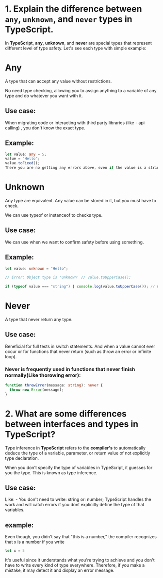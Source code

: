 # 1.  Explain the difference between  `any`,  `unknown`, and  `never`  types in TypeScript.

In **TypeScript**, **any**, **unknown**, and **never** are special types that represent different level of type safety. Let's see each type with simple example:   
  
  # Any
  
A type that can accept any value without restrictions.  
  
No need type checking, allowing you to assign anything to a variable of any type and do whatever you want with it.  
  
## Use case: 
When migrating code or interacting with third party libraries (like - api calling) , you don't know the exact type.  
  
## Example:  
  
```typescript
let value: any = 5;  
value = "Hello";  
value.toFixed();  
There you are no getting any errors above, even if the value is a string at runtime.
```

# Unknown
 Any type are equivalent. Any value can be stored in it, but you must have to check.  
  
We can use typeof or instanceof to checks type.  
  
## Use case:
 We can use when we want to confirm safety before using something.  
  
## Example:
 ```typescript
 let value: unknown = "Hello";  
  
// Error: Object type is 'unknown' // value.toUpperCase();  
  
if (typeof value === "string") { console.log(value.toUpperCase()); // OK
```

# Never
A type that never return any type.  
   
  
## Use case:
Beneficial for full tests in switch statements.
And when a value cannot ever occur or for functions that never return (such as throw an error or infinite loop).

### Never is frequently used in functions that never finish normally(Like thorowing error):
```typescript
function throwError(message: string): never {
  throw new Error(message);
}
```

# 2.  What are some differences between interfaces and types in TypeScript?
Type inference in **TypeScript** refers to the **compiler's** to automatically deduce the type of a variable, parameter, or return value of not explicitly type declaration.

When you don't specify the type of variables in TypeScript, it guesses for you the type. This is known as type inference. 
## Use case:
Like: - You don't need to write: string or: number; TypeScript handles the work and will catch errors if you dont explicitly define the type of that variables.

## example:
Even though, you didn't say that "this is a number," the compiler recognizes that x is a number if you write
```typescript
let x = 5
 ```
It's useful since it understands what you're trying to achieve and you don't have to write every kind of type everywhere. Therefore, if you make a mistake, it may detect it and display an error message.
